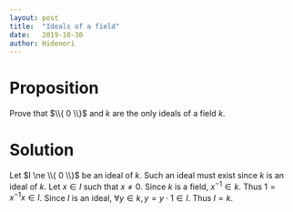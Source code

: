 ```yaml
---
layout: post
title:  "Ideals of a field"
date:   2019-10-30
author: Hidenori
---
```


# Proposition
Prove that $\\{ 0 \\}$ and $k$ are the only ideals of a field $k$.

# Solution
Let $I \ne \\{ 0 \\}$ be an ideal of $k$.
Such an ideal must exist since $k$ is an ideal of $k$.
Let $x \in I$ such that $x \ne 0$.
Since $k$ is a field, $x^{-1} \in k$.
Thus $1 = x^{-1}x \in I$.
Since $I$ is an ideal, $\forall y \in k, y = y \cdot 1 \in I$.
Thus $I = k$.
